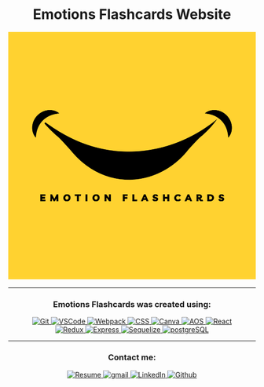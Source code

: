 <h1 align="center">Emotions Flashcards Website</h1>

<div align="center">
<a href="https://emotionsflashcards.com/">
    <img alt="Emotions Flashcards" src="public/svgs/emotionFlashcards.svg" />
  </a>
</div>

---

<h3 align="center">Emotions Flashcards was created using:</h3>

<div align="center">
<a href="https://git-scm.com/">
    <img alt="Git" src="https://img.shields.io/badge/git-%23F05033.svg?style=for-the-badge&logo=git&logoColor=white" />
  </a>
<a href="https://code.visualstudio.com/">
    <img alt="VSCode" src="https://img.shields.io/badge/Visual%20Studio%20Code-0078d7.svg?style=for-the-badge&logo=visual-studio-code&logoColor=white" />
  </a>
<a href="https://webpack.js.org/">
    <img alt="Webpack" src="https://img.shields.io/badge/webpack-%238DD6F9.svg?style=for-the-badge&logo=webpack&logoColor=black" />
  </a>
<a href="https://developer.mozilla.org/en-US/docs/Web/CSS">
    <img alt="CSS" src="https://img.shields.io/badge/CSS-239120?&style=for-the-badge&logo=css3&logoColor=white" />
  </a>
  <a href="https://www.canva.com/">
    <img alt="Canva" src="https://img.shields.io/badge/Canva-%2300C4CC.svg?style=for-the-badge&logo=Canva&logoColor=white" />
  </a>
  <a href="https://www.npmjs.com/package/aos">
    <img alt="AOS" src="https://img.shields.io/badge/library-AOS-ff69b4?logo=appveyor&style=for-the-badge" />
  </a>
  <a href="https://react.dev/">
    <img alt="React" src="https://img.shields.io/badge/react-%2320232a.svg?style=for-the-badge&logo=react&logoColor=%2361DAFB" />
  </a>
  </br>
  <a href="https://redux.js.org/">
    <img alt="Redux" src="https://img.shields.io/badge/Redux-593D88?style=for-the-badge&logo=redux&logoColor=white" />
  </a>
  <a href="https://expressjs.com/">
    <img alt="Express" src="https://img.shields.io/badge/express.js-%23404d59.svg?style=for-the-badge&logo=express&logoColor=%2361DAFB" />
  </a>
  <a href="https://sequelize.org/">
    <img alt="Sequelize" src="https://img.shields.io/badge/sequelize-323330?style=for-the-badge&logo=sequelize&logoColor=blue" />
  </a>
  <a href="https://www.postgresql.org/">
    <img alt="postgreSQL" src="https://img.shields.io/badge/PostgreSQL-316192?style=for-the-badge&logo=postgresql&logoColor=white" />
  </a>
</div>

---

<h3 align="center">Contact me:</h3>

<div align="center">
<a href="https://github.com/sllozier/resume/raw/main/sarah_lozier_resume%20.pdf">
    <img alt="Resume" src="https://shields.io/badge/resume-pdf-blueviolet?logo=appveyor&style=for-the-badge" />
  </a>
<a href="mailto:sarah.lozier@gmail.com">
    <img alt="gmail" src="https://img.shields.io/badge/Gmail-D14836?style=for-the-badge&logo=gmail&logoColor=white" />
  </a>
<a href="https://www.linkedin.com/in/sarah-l-lozier/">
    <img alt="LinkedIn" src="https://img.shields.io/badge/linkedin-%230077B5.svg?style=for-the-badge&logo=linkedin&logoColor=white" />
  </a>
  <a href="https://github.com/sllozier">
    <img alt="Github" src="https://img.shields.io/badge/github-%23121011.svg?style=for-the-badge&logo=github&logoColor=white" />
  </a>
</div>

